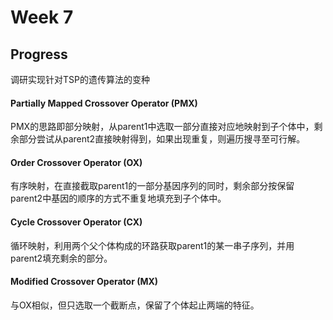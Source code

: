 # Week 7

## Progress
调研实现针对TSP的遗传算法的变种

#### Partially Mapped Crossover Operator (PMX)
PMX的思路即部分映射，从parent1中选取一部分直接对应地映射到子个体中，剩余部分尝试从parent2直接映射得到，如果出现重复，则遍历搜寻至可行解。

#### Order Crossover Operator (OX)
有序映射，在直接截取parent1的一部分基因序列的同时，剩余部分按保留parent2中基因的顺序的方式不重复地填充到子个体中。

#### Cycle Crossover Operator (CX)
循环映射，利用两个父个体构成的环路获取parent1的某一串子序列，并用parent2填充剩余的部分。

#### Modified Crossover Operator (MX)
与OX相似，但只选取一个截断点，保留了个体起止两端的特征。
